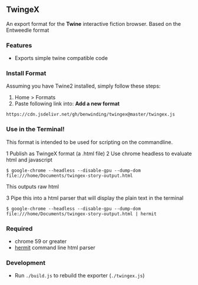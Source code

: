 ## TwingeX
An export format for the **Twine** interactive fiction browser. Based on the Entweedle format

### Features
- Exports simple twine compatible code

### Install Format
Assuming you have Twine2 installed, simply follow these steps:

1. Home > Formats
2. Paste following link into: **Add a new format**

`https://cdn.jsdelivr.net/gh/benwinding/twingex@master/twingex.js`

### Use in the Terminal!
This format is intended to be used for scripting on the commandline.

1 Publish as TwingeX format (a .html file)
2 Use chrome headless to evaluate html and javascript

`$ google-chrome --headless --disable-gpu --dump-dom file:///home/Documents/twingex-story-output.html`

This outputs raw html

3 Pipe this into a html parser that will display the plain text in the terminal

`$ google-chrome --headless --disable-gpu --dump-dom file:///home/Documents/twingex-story-output.html | hermit`

### Required
- chrome 59 or greater
- [hermit](https://github.com/thlorenz/hermit) command line html parser

### Development

- Run `./build.js` to rebuild the exporter (`./twingex.js`)